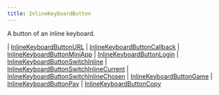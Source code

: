 ```yaml
---
title: InlineKeyboardButton
---
```


A button of an inline keyboard.

<div class="font-mono whitespace-pre"><span class="opacity-50">|</span> <a href="/gh/types/inlinekeyboardbuttonurl"  >InlineKeyboardButtonURL</a>
<span class="opacity-50">|</span> <a href="/gh/types/inlinekeyboardbuttoncallback"  >InlineKeyboardButtonCallback</a>
<span class="opacity-50">|</span> <a href="/gh/types/inlinekeyboardbuttonminiapp"  >InlineKeyboardButtonMiniApp</a>
<span class="opacity-50">|</span> <a href="/gh/types/inlinekeyboardbuttonlogin"  >InlineKeyboardButtonLogin</a>
<span class="opacity-50">|</span> <a href="/gh/types/inlinekeyboardbuttonswitchinline"  >InlineKeyboardButtonSwitchInline</a>
<span class="opacity-50">|</span> <a href="/gh/types/inlinekeyboardbuttonswitchinlinecurrent"  >InlineKeyboardButtonSwitchInlineCurrent</a>
<span class="opacity-50">|</span> <a href="/gh/types/inlinekeyboardbuttonswitchinlinechosen"  >InlineKeyboardButtonSwitchInlineChosen</a>
<span class="opacity-50">|</span> <a href="/gh/types/inlinekeyboardbuttongame"  >InlineKeyboardButtonGame</a>
<span class="opacity-50">|</span> <a href="/gh/types/inlinekeyboardbuttonpay"  >InlineKeyboardButtonPay</a>
<span class="opacity-50">|</span> <a href="/gh/types/inlinekeyboardbuttoncopy"  >InlineKeyboardButtonCopy</a></div>

